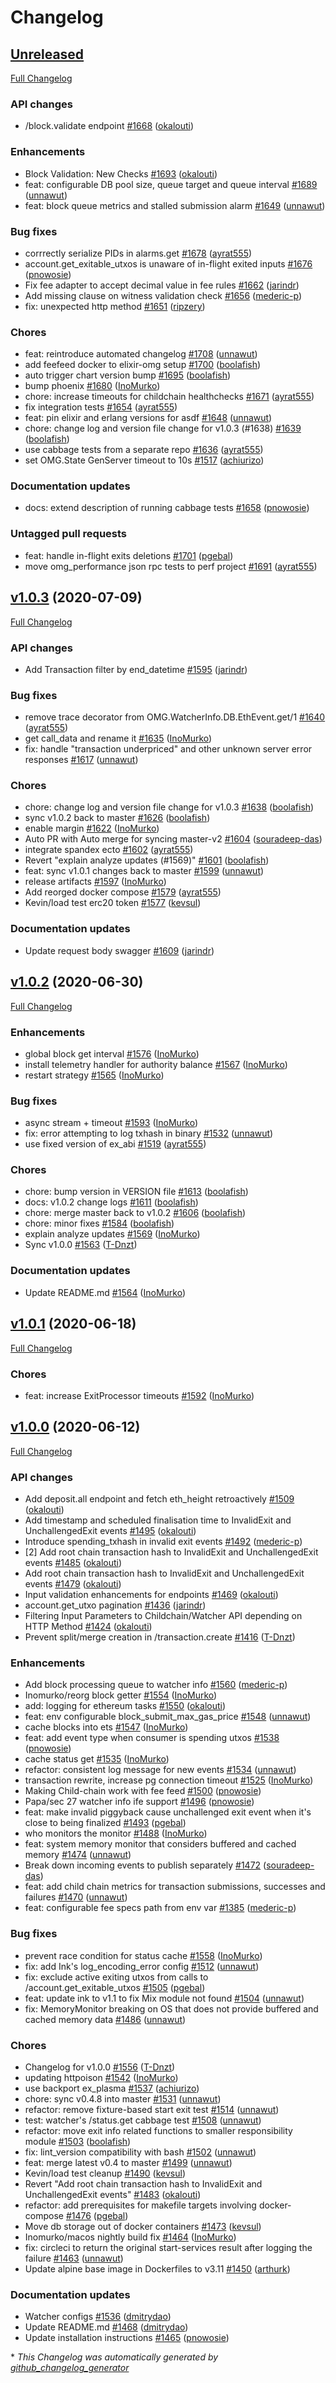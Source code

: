 # Changelog

## [Unreleased](https://github.com/omgnetwork/elixir-omg/tree/HEAD)

[Full Changelog](https://github.com/omgnetwork/elixir-omg/compare/v1.0.3...HEAD)

### API changes

-  /block.validate endpoint [\#1668](https://github.com/omgnetwork/elixir-omg/pull/1668) ([okalouti](https://github.com/okalouti))

### Enhancements

- Block Validation: New Checks [\#1693](https://github.com/omgnetwork/elixir-omg/pull/1693) ([okalouti](https://github.com/okalouti))
- feat: configurable DB pool size, queue target and queue interval [\#1689](https://github.com/omgnetwork/elixir-omg/pull/1689) ([unnawut](https://github.com/unnawut))
- feat: block queue metrics and stalled submission alarm [\#1649](https://github.com/omgnetwork/elixir-omg/pull/1649) ([unnawut](https://github.com/unnawut))

### Bug fixes

- corrrectly serialize PIDs in alarms.get [\#1678](https://github.com/omgnetwork/elixir-omg/pull/1678) ([ayrat555](https://github.com/ayrat555))
- account.get\_exitable\_utxos is unaware of in-flight exited inputs [\#1676](https://github.com/omgnetwork/elixir-omg/pull/1676) ([pnowosie](https://github.com/pnowosie))
- Fix fee adapter to accept decimal value in fee rules [\#1662](https://github.com/omgnetwork/elixir-omg/pull/1662) ([jarindr](https://github.com/jarindr))
- Add missing clause on witness validation check [\#1656](https://github.com/omgnetwork/elixir-omg/pull/1656) ([mederic-p](https://github.com/mederic-p))
- fix: unexpected http method [\#1651](https://github.com/omgnetwork/elixir-omg/pull/1651) ([ripzery](https://github.com/ripzery))

### Chores

- feat: reintroduce automated changelog [\#1708](https://github.com/omgnetwork/elixir-omg/pull/1708) ([unnawut](https://github.com/unnawut))
- add feefeed docker to elixir-omg setup [\#1700](https://github.com/omgnetwork/elixir-omg/pull/1700) ([boolafish](https://github.com/boolafish))
- auto trigger chart version bump [\#1695](https://github.com/omgnetwork/elixir-omg/pull/1695) ([boolafish](https://github.com/boolafish))
- bump phoenix [\#1680](https://github.com/omgnetwork/elixir-omg/pull/1680) ([InoMurko](https://github.com/InoMurko))
- chore: increase timeouts for childchain healthchecks [\#1671](https://github.com/omgnetwork/elixir-omg/pull/1671) ([ayrat555](https://github.com/ayrat555))
- fix integration tests [\#1654](https://github.com/omgnetwork/elixir-omg/pull/1654) ([ayrat555](https://github.com/ayrat555))
- feat: pin elixir and erlang versions for asdf [\#1648](https://github.com/omgnetwork/elixir-omg/pull/1648) ([unnawut](https://github.com/unnawut))
- chore: change log and version file change for v1.0.3 \(\#1638\) [\#1639](https://github.com/omgnetwork/elixir-omg/pull/1639) ([boolafish](https://github.com/boolafish))
- use cabbage tests from a separate repo [\#1636](https://github.com/omgnetwork/elixir-omg/pull/1636) ([ayrat555](https://github.com/ayrat555))
- set OMG.State GenServer timeout to 10s [\#1517](https://github.com/omgnetwork/elixir-omg/pull/1517) ([achiurizo](https://github.com/achiurizo))

### Documentation updates

- docs: extend description of running cabbage tests [\#1658](https://github.com/omgnetwork/elixir-omg/pull/1658) ([pnowosie](https://github.com/pnowosie))

### Untagged pull requests

- feat: handle in-flight exits deletions [\#1701](https://github.com/omgnetwork/elixir-omg/pull/1701) ([pgebal](https://github.com/pgebal))
- move omg\_performance json rpc tests to perf project [\#1691](https://github.com/omgnetwork/elixir-omg/pull/1691) ([ayrat555](https://github.com/ayrat555))

## [v1.0.3](https://github.com/omgnetwork/elixir-omg/tree/v1.0.3) (2020-07-09)

[Full Changelog](https://github.com/omgnetwork/elixir-omg/compare/v1.0.3-pre.2...v1.0.3)

### API changes

- Add Transaction filter by end\_datetime [\#1595](https://github.com/omgnetwork/elixir-omg/pull/1595) ([jarindr](https://github.com/jarindr))

### Bug fixes

- remove trace decorator from OMG.WatcherInfo.DB.EthEvent.get/1 [\#1640](https://github.com/omgnetwork/elixir-omg/pull/1640) ([ayrat555](https://github.com/ayrat555))
- get call\_data and rename it [\#1635](https://github.com/omgnetwork/elixir-omg/pull/1635) ([InoMurko](https://github.com/InoMurko))
- fix: handle "transaction underpriced" and other unknown server error responses [\#1617](https://github.com/omgnetwork/elixir-omg/pull/1617) ([unnawut](https://github.com/unnawut))

### Chores

- chore: change log and version file change for v1.0.3 [\#1638](https://github.com/omgnetwork/elixir-omg/pull/1638) ([boolafish](https://github.com/boolafish))
- sync v1.0.2 back to master [\#1626](https://github.com/omgnetwork/elixir-omg/pull/1626) ([boolafish](https://github.com/boolafish))
- enable margin [\#1622](https://github.com/omgnetwork/elixir-omg/pull/1622) ([InoMurko](https://github.com/InoMurko))
- Auto PR with Auto merge for syncing master-v2 [\#1604](https://github.com/omgnetwork/elixir-omg/pull/1604) ([souradeep-das](https://github.com/souradeep-das))
- integrate spandex ecto [\#1602](https://github.com/omgnetwork/elixir-omg/pull/1602) ([ayrat555](https://github.com/ayrat555))
- Revert "explain analyze updates \(\#1569\)" [\#1601](https://github.com/omgnetwork/elixir-omg/pull/1601) ([boolafish](https://github.com/boolafish))
- feat: sync v1.0.1 changes back to master [\#1599](https://github.com/omgnetwork/elixir-omg/pull/1599) ([unnawut](https://github.com/unnawut))
- release artifacts [\#1597](https://github.com/omgnetwork/elixir-omg/pull/1597) ([InoMurko](https://github.com/InoMurko))
- Add reorged docker compose [\#1579](https://github.com/omgnetwork/elixir-omg/pull/1579) ([ayrat555](https://github.com/ayrat555))
- Kevin/load test erc20 token [\#1577](https://github.com/omgnetwork/elixir-omg/pull/1577) ([kevsul](https://github.com/kevsul))

### Documentation updates

- Update request body swagger [\#1609](https://github.com/omgnetwork/elixir-omg/pull/1609) ([jarindr](https://github.com/jarindr))

## [v1.0.2](https://github.com/omgnetwork/elixir-omg/tree/v1.0.2) (2020-06-30)

[Full Changelog](https://github.com/omgnetwork/elixir-omg/compare/v1.0.2-pre.0...v1.0.2)

### Enhancements

- global block get interval [\#1576](https://github.com/omgnetwork/elixir-omg/pull/1576) ([InoMurko](https://github.com/InoMurko))
- install telemetry handler for authority balance [\#1567](https://github.com/omgnetwork/elixir-omg/pull/1567) ([InoMurko](https://github.com/InoMurko))
- restart strategy [\#1565](https://github.com/omgnetwork/elixir-omg/pull/1565) ([InoMurko](https://github.com/InoMurko))

### Bug fixes

- async stream + timeout [\#1593](https://github.com/omgnetwork/elixir-omg/pull/1593) ([InoMurko](https://github.com/InoMurko))
- fix: error attempting to log txhash in binary [\#1532](https://github.com/omgnetwork/elixir-omg/pull/1532) ([unnawut](https://github.com/unnawut))
- use fixed version of ex\_abi [\#1519](https://github.com/omgnetwork/elixir-omg/pull/1519) ([ayrat555](https://github.com/ayrat555))

### Chores

- chore: bump version in VERSION file [\#1613](https://github.com/omgnetwork/elixir-omg/pull/1613) ([boolafish](https://github.com/boolafish))
- docs: v1.0.2 change logs [\#1611](https://github.com/omgnetwork/elixir-omg/pull/1611) ([boolafish](https://github.com/boolafish))
- chore: merge master back to v1.0.2 [\#1606](https://github.com/omgnetwork/elixir-omg/pull/1606) ([boolafish](https://github.com/boolafish))
- chore: minor fixes [\#1584](https://github.com/omgnetwork/elixir-omg/pull/1584) ([boolafish](https://github.com/boolafish))
- explain analyze updates [\#1569](https://github.com/omgnetwork/elixir-omg/pull/1569) ([InoMurko](https://github.com/InoMurko))
- Sync v1.0.0 [\#1563](https://github.com/omgnetwork/elixir-omg/pull/1563) ([T-Dnzt](https://github.com/T-Dnzt))

### Documentation updates

- Update README.md [\#1564](https://github.com/omgnetwork/elixir-omg/pull/1564) ([InoMurko](https://github.com/InoMurko))

## [v1.0.1](https://github.com/omgnetwork/elixir-omg/tree/v1.0.1) (2020-06-18)

[Full Changelog](https://github.com/omgnetwork/elixir-omg/compare/v1.0.0-pre.2...v1.0.1)

### Chores

- feat: increase ExitProcessor timeouts [\#1592](https://github.com/omgnetwork/elixir-omg/pull/1592) ([InoMurko](https://github.com/InoMurko))

## [v1.0.0](https://github.com/omgnetwork/elixir-omg/tree/v1.0.0) (2020-06-12)

[Full Changelog](https://github.com/omgnetwork/elixir-omg/compare/v1.0.0-pre.1...v1.0.0)

### API changes

- Add deposit.all endpoint and fetch eth\_height retroactively [\#1509](https://github.com/omgnetwork/elixir-omg/pull/1509) ([okalouti](https://github.com/okalouti))
- Add timestamp and scheduled finalisation time to InvalidExit and UnchallengedExit events [\#1495](https://github.com/omgnetwork/elixir-omg/pull/1495) ([okalouti](https://github.com/okalouti))
- Introduce spending\_txhash in invalid exit events [\#1492](https://github.com/omgnetwork/elixir-omg/pull/1492) ([mederic-p](https://github.com/mederic-p))
- \[2\] Add root chain transaction hash to InvalidExit and UnchallengedExit events [\#1485](https://github.com/omgnetwork/elixir-omg/pull/1485) ([okalouti](https://github.com/okalouti))
- Add root chain transaction hash to InvalidExit and UnchallengedExit events [\#1479](https://github.com/omgnetwork/elixir-omg/pull/1479) ([okalouti](https://github.com/okalouti))
- Input validation enhancements for endpoints [\#1469](https://github.com/omgnetwork/elixir-omg/pull/1469) ([okalouti](https://github.com/okalouti))
- account.get\_utxo pagination [\#1436](https://github.com/omgnetwork/elixir-omg/pull/1436) ([jarindr](https://github.com/jarindr))
- Filtering Input Parameters to Childchain/Watcher API depending on HTTP Method [\#1424](https://github.com/omgnetwork/elixir-omg/pull/1424) ([okalouti](https://github.com/okalouti))
- Prevent split/merge creation in /transaction.create [\#1416](https://github.com/omgnetwork/elixir-omg/pull/1416) ([T-Dnzt](https://github.com/T-Dnzt))

### Enhancements

- Add block processing queue to watcher info [\#1560](https://github.com/omgnetwork/elixir-omg/pull/1560) ([mederic-p](https://github.com/mederic-p))
- Inomurko/reorg block getter [\#1554](https://github.com/omgnetwork/elixir-omg/pull/1554) ([InoMurko](https://github.com/InoMurko))
- add: logging for ethereum tasks [\#1550](https://github.com/omgnetwork/elixir-omg/pull/1550) ([okalouti](https://github.com/okalouti))
- feat: env configurable block\_submit\_max\_gas\_price [\#1548](https://github.com/omgnetwork/elixir-omg/pull/1548) ([unnawut](https://github.com/unnawut))
- cache blocks into ets [\#1547](https://github.com/omgnetwork/elixir-omg/pull/1547) ([InoMurko](https://github.com/InoMurko))
- feat: add event type when consumer is spending utxos [\#1538](https://github.com/omgnetwork/elixir-omg/pull/1538) ([pnowosie](https://github.com/pnowosie))
- cache status get [\#1535](https://github.com/omgnetwork/elixir-omg/pull/1535) ([InoMurko](https://github.com/InoMurko))
- refactor: consistent log message for new events [\#1534](https://github.com/omgnetwork/elixir-omg/pull/1534) ([unnawut](https://github.com/unnawut))
- transaction rewrite, increase pg connection timeout [\#1525](https://github.com/omgnetwork/elixir-omg/pull/1525) ([InoMurko](https://github.com/InoMurko))
- Making Child-chain work with fee feed [\#1500](https://github.com/omgnetwork/elixir-omg/pull/1500) ([pnowosie](https://github.com/pnowosie))
- Papa/sec 27 watcher info ife support [\#1496](https://github.com/omgnetwork/elixir-omg/pull/1496) ([pnowosie](https://github.com/pnowosie))
- feat: make invalid piggyback cause unchallenged exit event when it's close to being finalized [\#1493](https://github.com/omgnetwork/elixir-omg/pull/1493) ([pgebal](https://github.com/pgebal))
- who monitors the monitor [\#1488](https://github.com/omgnetwork/elixir-omg/pull/1488) ([InoMurko](https://github.com/InoMurko))
- feat: system memory monitor that considers buffered and cached memory [\#1474](https://github.com/omgnetwork/elixir-omg/pull/1474) ([unnawut](https://github.com/unnawut))
- Break down incoming events to publish separately [\#1472](https://github.com/omgnetwork/elixir-omg/pull/1472) ([souradeep-das](https://github.com/souradeep-das))
- feat: add child chain metrics for transaction submissions, successes and failures [\#1470](https://github.com/omgnetwork/elixir-omg/pull/1470) ([unnawut](https://github.com/unnawut))
- feat: configurable fee specs path from env var [\#1385](https://github.com/omgnetwork/elixir-omg/pull/1385) ([mederic-p](https://github.com/mederic-p))

### Bug fixes

- prevent race condition for status cache [\#1558](https://github.com/omgnetwork/elixir-omg/pull/1558) ([InoMurko](https://github.com/InoMurko))
- fix: add Ink's log\_encoding\_error config [\#1512](https://github.com/omgnetwork/elixir-omg/pull/1512) ([unnawut](https://github.com/unnawut))
- fix: exclude active exiting utxos from calls to /account.get\_exitable\_utxos [\#1505](https://github.com/omgnetwork/elixir-omg/pull/1505) ([pgebal](https://github.com/pgebal))
- feat: update ink to v1.1 to fix Mix module not found [\#1504](https://github.com/omgnetwork/elixir-omg/pull/1504) ([unnawut](https://github.com/unnawut))
- fix: MemoryMonitor breaking on OS that does not provide buffered and cached memory data [\#1486](https://github.com/omgnetwork/elixir-omg/pull/1486) ([unnawut](https://github.com/unnawut))

### Chores

- Changelog for v1.0.0 [\#1556](https://github.com/omgnetwork/elixir-omg/pull/1556) ([T-Dnzt](https://github.com/T-Dnzt))
- updating httpoison [\#1542](https://github.com/omgnetwork/elixir-omg/pull/1542) ([InoMurko](https://github.com/InoMurko))
- use backport ex\_plasma [\#1537](https://github.com/omgnetwork/elixir-omg/pull/1537) ([achiurizo](https://github.com/achiurizo))
- chore: sync v0.4.8 into master [\#1531](https://github.com/omgnetwork/elixir-omg/pull/1531) ([unnawut](https://github.com/unnawut))
- refactor: remove fixture-based start exit test [\#1514](https://github.com/omgnetwork/elixir-omg/pull/1514) ([unnawut](https://github.com/unnawut))
- test: watcher's /status.get cabbage test [\#1508](https://github.com/omgnetwork/elixir-omg/pull/1508) ([unnawut](https://github.com/unnawut))
- refactor: move exit info related functions to smaller responsibility module [\#1503](https://github.com/omgnetwork/elixir-omg/pull/1503) ([boolafish](https://github.com/boolafish))
- fix: lint\_version compatibility with bash [\#1502](https://github.com/omgnetwork/elixir-omg/pull/1502) ([unnawut](https://github.com/unnawut))
- feat: merge latest v0.4 to master [\#1499](https://github.com/omgnetwork/elixir-omg/pull/1499) ([unnawut](https://github.com/unnawut))
- Kevin/load test cleanup [\#1490](https://github.com/omgnetwork/elixir-omg/pull/1490) ([kevsul](https://github.com/kevsul))
- Revert "Add root chain transaction hash to InvalidExit and UnchallengedExit events" [\#1483](https://github.com/omgnetwork/elixir-omg/pull/1483) ([okalouti](https://github.com/okalouti))
- refactor: add prerequisites for makefile targets involving docker-compose [\#1476](https://github.com/omgnetwork/elixir-omg/pull/1476) ([pgebal](https://github.com/pgebal))
- Move db storage out of docker containers [\#1473](https://github.com/omgnetwork/elixir-omg/pull/1473) ([kevsul](https://github.com/kevsul))
- Inomurko/macos nightly build fix [\#1464](https://github.com/omgnetwork/elixir-omg/pull/1464) ([InoMurko](https://github.com/InoMurko))
- fix: circleci to return the original start-services result after logging the failure [\#1463](https://github.com/omgnetwork/elixir-omg/pull/1463) ([unnawut](https://github.com/unnawut))
- Update alpine base image in Dockerfiles to v3.11 [\#1450](https://github.com/omgnetwork/elixir-omg/pull/1450) ([arthurk](https://github.com/arthurk))

### Documentation updates

- Watcher configs [\#1536](https://github.com/omgnetwork/elixir-omg/pull/1536) ([dmitrydao](https://github.com/dmitrydao))
- Update README.md [\#1468](https://github.com/omgnetwork/elixir-omg/pull/1468) ([dmitrydao](https://github.com/dmitrydao))
- Update installation instructions [\#1465](https://github.com/omgnetwork/elixir-omg/pull/1465) ([pnowosie](https://github.com/pnowosie))



\* *This Changelog was automatically generated by [github_changelog_generator](https://github.com/github-changelog-generator/github-changelog-generator)*
